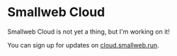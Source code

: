 # Smallweb Cloud

Smallweb Cloud is not yet a thing, but I'm working on it!

You can sign up for updates on [cloud.smallweb.run](https://cloud.smallweb.run).
